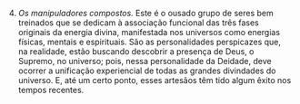 ﻿4. <em>Os manipuladores compostos.</em> Este é o ousado grupo de seres bem treinados que se dedicam à associação funcional das três fases originais da energia divina, manifestada nos universos como energias físicas, mentais e espirituais. São as personalidades perspicazes que, na realidade, estão buscando descobrir a presença de Deus, o Supremo, no universo; pois, nessa personalidade da Deidade, deve ocorrer a unificação experiencial de todas as grandes divindades do universo. E, até um certo ponto, esses artesãos têm tido algum êxito nos tempos recentes.